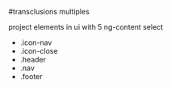 #transclusions multiples

project elements in ui with 5 ng-content select
- .icon-nav
- .icon-close
- .header
- .nav
- .footer
